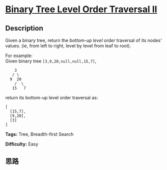 # [Binary Tree Level Order Traversal II][title]

## Description

Given a binary tree, return the _bottom-up level order_ traversal of its
nodes' values. (ie, from left to right, level by level from leaf to root).

For example:  
Given binary tree `[3,9,20,null,null,15,7]`,  
                3       / \      9  20        /  \       15   7    

return its bottom-up level order traversal as:  
            [      [15,7],      [9,20],      [3]    ]    


**Tags:** Tree, Breadth-first Search

**Difficulty:** Easy

## 思路

[title]: https://leetcode.com/problems/binary-tree-level-order-traversal-ii

